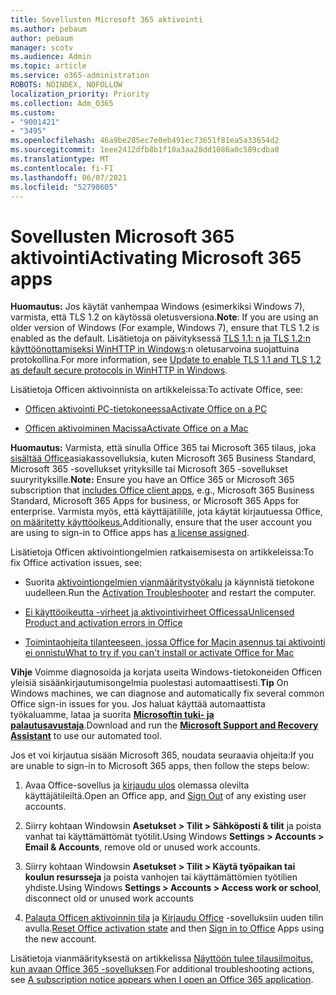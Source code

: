 ```yaml
---
title: Sovellusten Microsoft 365 aktivointi
ms.author: pebaum
author: pebaum
manager: scotv
ms.audience: Admin
ms.topic: article
ms.service: o365-administration
ROBOTS: NOINDEX, NOFOLLOW
localization_priority: Priority
ms.collection: Adm_O365
ms.custom:
- "9001421"
- "3495"
ms.openlocfilehash: 46a9be285ec7e0eb491ec73651f81ea5a33654d2
ms.sourcegitcommit: 1eee2412dfb8b1f10a3aa28dd1086a0c589cdba0
ms.translationtype: MT
ms.contentlocale: fi-FI
ms.lasthandoff: 06/07/2021
ms.locfileid: "52798605"
---
```

# <a name="activating-microsoft-365-apps"></a><span data-ttu-id="6e6cd-102">Sovellusten Microsoft 365 aktivointi</span><span class="sxs-lookup"><span data-stu-id="6e6cd-102">Activating Microsoft 365 apps</span></span>

<span data-ttu-id="6e6cd-103">**Huomautus:** Jos käytät vanhempaa Windows (esimerkiksi Windows 7), varmista, että TLS 1.2 on käytössä oletusversiona.</span><span class="sxs-lookup"><span data-stu-id="6e6cd-103">**Note**: If you are using an older version of Windows (For example, Windows 7), ensure that TLS 1.2 is enabled as the default.</span></span> <span data-ttu-id="6e6cd-104">Lisätietoja on päivityksessä [TLS 1.1: n ja TLS 1.2:n käyttöönottamiseksi WinHTTP in Windows](https://support.microsoft.com/topic/update-to-enable-tls-1-1-and-tls-1-2-as-default-secure-protocols-in-winhttp-in-windows-c4bd73d2-31d7-761e-0178-11268bb10392):n oletusarvoina suojattuina protokollina.</span><span class="sxs-lookup"><span data-stu-id="6e6cd-104">For more information, see [Update to enable TLS 1.1 and TLS 1.2 as default secure protocols in WinHTTP in Windows](https://support.microsoft.com/topic/update-to-enable-tls-1-1-and-tls-1-2-as-default-secure-protocols-in-winhttp-in-windows-c4bd73d2-31d7-761e-0178-11268bb10392).</span></span>

<span data-ttu-id="6e6cd-105">Lisätietoja Officen aktivoinnista on artikkeleissa:</span><span class="sxs-lookup"><span data-stu-id="6e6cd-105">To activate Office, see:</span></span>

- [<span data-ttu-id="6e6cd-106">Officen aktivointi PC-tietokoneessa</span><span class="sxs-lookup"><span data-stu-id="6e6cd-106">Activate Office on a PC</span></span>](https://support.office.com/article/activate-office-5bd38f38-db92-448b-a982-ad170b1e187e) 

- [<span data-ttu-id="6e6cd-107">Officen aktivoiminen Macissa</span><span class="sxs-lookup"><span data-stu-id="6e6cd-107">Activate Office on a Mac</span></span>](https://support.office.com/article/activate-office-for-mac-7f6646b1-bb14-422a-9ad4-a53410fcefb2)

<span data-ttu-id="6e6cd-108">**Huomautus:**  Varmista, että sinulla Office 365 tai Microsoft 365 tilaus, joka [sisältää Office](https://support.office.com/article/28cbc8cf-1332-4f04-9123-9b660abb629e)asiakassovelluksia, kuten Microsoft 365 Business Standard, Microsoft 365 -sovellukset yrityksille tai Microsoft 365 -sovellukset suuryrityksille.</span><span class="sxs-lookup"><span data-stu-id="6e6cd-108">**Note:**  Ensure you have an Office 365 or Microsoft 365 subscription that [includes Office client apps](https://support.office.com/article/28cbc8cf-1332-4f04-9123-9b660abb629e), e.g., Microsoft 365 Business Standard, Microsoft 365 Apps for business, or Microsoft 365 Apps for enterprise.</span></span> <span data-ttu-id="6e6cd-109">Varmista myös, että käyttäjätilille, jota käytät kirjautuessa Office, [on määritetty käyttöoikeus.](/microsoft-365/admin/manage/assign-licenses-to-users)</span><span class="sxs-lookup"><span data-stu-id="6e6cd-109">Additionally, ensure that the user account you are using to sign-in to Office apps has [a license assigned](/microsoft-365/admin/manage/assign-licenses-to-users).</span></span>

<span data-ttu-id="6e6cd-110">Lisätietoja Officen aktivointiongelmien ratkaisemisesta on artikkeleissa:</span><span class="sxs-lookup"><span data-stu-id="6e6cd-110">To fix Office activation issues, see:</span></span>

- <span data-ttu-id="6e6cd-111">Suorita [aktivointiongelmien vianmääritystyökalu](https://aka.ms/SARA-OfficeActivation-Alchemy) ja käynnistä tietokone uudelleen.</span><span class="sxs-lookup"><span data-stu-id="6e6cd-111">Run the [Activation Troubleshooter](https://aka.ms/SARA-OfficeActivation-Alchemy) and restart the computer.</span></span>
- [<span data-ttu-id="6e6cd-112">Ei käyttöoikeutta -virheet ja aktivointivirheet Officessa</span><span class="sxs-lookup"><span data-stu-id="6e6cd-112">Unlicensed Product and activation errors in Office</span></span>](https://support.office.com/article/unlicensed-product-and-activation-errors-in-office-0d23d3c0-c19c-4b2f-9845-5344fedc4380)

- [<span data-ttu-id="6e6cd-113">Toimintaohjeita tilanteeseen, jossa Office for Macin asennus tai aktivointi ei onnistu</span><span class="sxs-lookup"><span data-stu-id="6e6cd-113">What to try if you can't install or activate Office for Mac</span></span>](https://support.office.com/article/what-to-try-if-you-can-t-install-or-activate-office-for-mac-5efba2b4-b1e6-4e5f-bf3c-6ab945d03dea)

<span data-ttu-id="6e6cd-114">**Vihje** Voimme diagnosoida ja korjata useita Windows-tietokoneiden Officen yleisiä sisäänkirjautumisongelmia puolestasi automaattisesti.</span><span class="sxs-lookup"><span data-stu-id="6e6cd-114">**Tip** On Windows machines, we can diagnose and automatically fix several common Office sign-in issues for you.</span></span> <span data-ttu-id="6e6cd-115">Jos haluat käyttää automaattista työkaluamme, lataa ja suorita **[Microsoftin tuki- ja palautusavustaja](https://aka.ms/SaRA-OfficeSignInScenario)**.</span><span class="sxs-lookup"><span data-stu-id="6e6cd-115">Download and run the  **[Microsoft Support and Recovery Assistant](https://aka.ms/SaRA-OfficeSignInScenario)** to use our automated tool.</span></span>

<span data-ttu-id="6e6cd-116">Jos et voi kirjautua sisään Microsoft 365, noudata seuraavia ohjeita:</span><span class="sxs-lookup"><span data-stu-id="6e6cd-116">If you are unable to sign-in to Microsoft 365 apps, then follow the steps below:</span></span>

1. <span data-ttu-id="6e6cd-117">Avaa Office-sovellus ja [kirjaudu ulos](https://go.microsoft.com/fwlink/?linkid=2114082) olemassa olevilta käyttäjätileiltä.</span><span class="sxs-lookup"><span data-stu-id="6e6cd-117">Open an Office app, and [Sign Out](https://go.microsoft.com/fwlink/?linkid=2114082) of any existing user accounts.</span></span>

2. <span data-ttu-id="6e6cd-118">Siirry kohtaan Windowsin **Asetukset > Tilit > Sähköposti & tilit** ja poista vanhat tai käyttämättömät työtilit.</span><span class="sxs-lookup"><span data-stu-id="6e6cd-118">Using Windows **Settings > Accounts > Email & Accounts**, remove old or unused work accounts.</span></span>

3. <span data-ttu-id="6e6cd-119">Siirry kohtaan Windowsin **Asetukset > Tilit > Käytä työpaikan tai koulun resursseja** ja poista vanhojen tai käyttämättömien työtilien yhdiste.</span><span class="sxs-lookup"><span data-stu-id="6e6cd-119">Using Windows **Settings > Accounts > Access work or school**, disconnect old or unused work accounts</span></span>

4. <span data-ttu-id="6e6cd-120">[Palauta Officen aktivoinnin tila](/office365/troubleshoot/activation/reset-office-365-proplus-activation-state) ja [Kirjaudu Office](https://support.office.com/article/sign-in-to-office-b9582171-fd1f-4284-9846-bdd72bb28426) -sovelluksiin uuden tilin avulla.</span><span class="sxs-lookup"><span data-stu-id="6e6cd-120">[Reset Office activation state](/office365/troubleshoot/activation/reset-office-365-proplus-activation-state) and then [Sign in to Office](https://support.office.com/article/sign-in-to-office-b9582171-fd1f-4284-9846-bdd72bb28426) Apps using the new account.</span></span>

<span data-ttu-id="6e6cd-121">Lisätietoja vianmäärityksestä on artikkelissa [Näyttöön tulee tilausilmoitus, kun avaan Office 365 -sovelluksen](https://support.office.com/article/a-subscription-notice-appears-when-i-open-an-office-365-application-4cabe32c-f594-4c0e-9191-3d3ade10cceb).</span><span class="sxs-lookup"><span data-stu-id="6e6cd-121">For additional troubleshooting actions, see [A subscription notice appears when I open an Office 365 application](https://support.office.com/article/a-subscription-notice-appears-when-i-open-an-office-365-application-4cabe32c-f594-4c0e-9191-3d3ade10cceb).</span></span>
